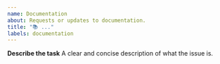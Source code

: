```yaml
---
name: Documentation
about: Requests or updates to documentation.
title: "📚 ..."
labels: documentation
---
```


**Describe the task**
A clear and concise description of what the issue is.
